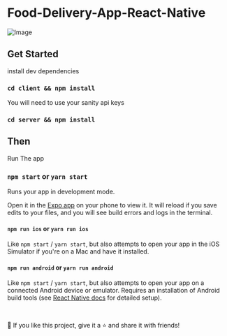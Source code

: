 # Food-Delivery-App-React-Native

![Image](https://cdn.dribbble.com/userupload/6449325/file/original-29ac1c5702ff41e63010311547006bb4.png?compress=1&resize=1600x1200)

## Get Started

install dev dependencies

### `cd client && npm install` 

You will need to use your sanity api keys

### `cd server && npm install`

## Then

Run The app

### `npm start` or `yarn start`

Runs your app in development mode.

Open it in the [Expo app](https://expo.io) on your phone to view it. It will reload if you save edits to your files, and you will see build errors and logs in the terminal.

#### `npm run ios` or `yarn run ios`

Like `npm start` / `yarn start`, but also attempts to open your app in the iOS Simulator if you're on a Mac and have it installed.

#### `npm run android` or `yarn run android`

Like `npm start` / `yarn start`, but also attempts to open your app on a connected Android device or emulator. Requires an installation of Android build tools (see [React Native docs](https://facebook.github.io/react-native/docs/getting-started.html) for detailed setup).

<br />

💙 If you like this project, give it a ⭐ and share it with friends!
